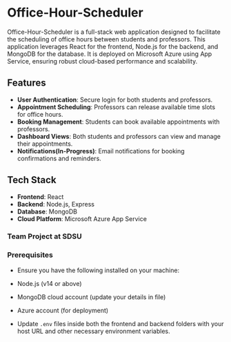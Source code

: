 # Office-Hour-Scheduler

Office-Hour-Scheduler is a full-stack web application designed to facilitate the scheduling of office hours between students and professors. This application leverages React for the frontend, Node.js for the backend, and MongoDB for the database. It is deployed on Microsoft Azure using App Service, ensuring robust cloud-based performance and scalability.

## Features

- **User Authentication**: Secure login for both students and professors.
- **Appointment Scheduling**: Professors can release available time slots for office hours.
- **Booking Management**: Students can book available appointments with professors.
- **Dashboard Views**: Both students and professors can view and manage their appointments.
- **Notifications(In-Progress)**: Email notifications for booking confirmations and reminders.

## Tech Stack

- **Frontend**: React
- **Backend**: Node.js, Express
- **Database**: MongoDB
- **Cloud Platform**: Microsoft Azure App Service

### Team Project at SDSU

### Prerequisites

- Ensure you have the following installed on your machine:

- Node.js (v14 or above)
- MongoDB cloud account (update your details in file)
- Azure account (for deployment)
- Update `.env` files inside both the frontend and backend folders with your host URL and other necessary environment variables.


